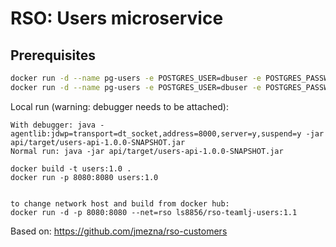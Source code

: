 # RSO: Users microservice

## Prerequisites

```bash
docker run -d --name pg-users -e POSTGRES_USER=dbuser -e POSTGRES_PASSWORD=postgres -e POSTGRES_DB=userTable -p 5432:5432 postgres:10.5
docker run -d --name pg-users -e POSTGRES_USER=dbuser -e POSTGRES_PASSWORD=postgres -e POSTGRES_DB=userTable -p 5432:5432 --net=rso postgres:10.5
```

Local run (warning: debugger needs to be attached):
```
With debugger: java -agentlib:jdwp=transport=dt_socket,address=8000,server=y,suspend=y -jar api/target/users-api-1.0.0-SNAPSHOT.jar
Normal run: java -jar api/target/users-api-1.0.0-SNAPSHOT.jar
```

```
docker build -t users:1.0 .
docker run -p 8080:8080 users:1.0


to change network host and build from docker hub: 
docker run -d -p 8080:8080 --net=rso ls8856/rso-teamlj-users:1.1
```


Based on: https://github.com/jmezna/rso-customers

